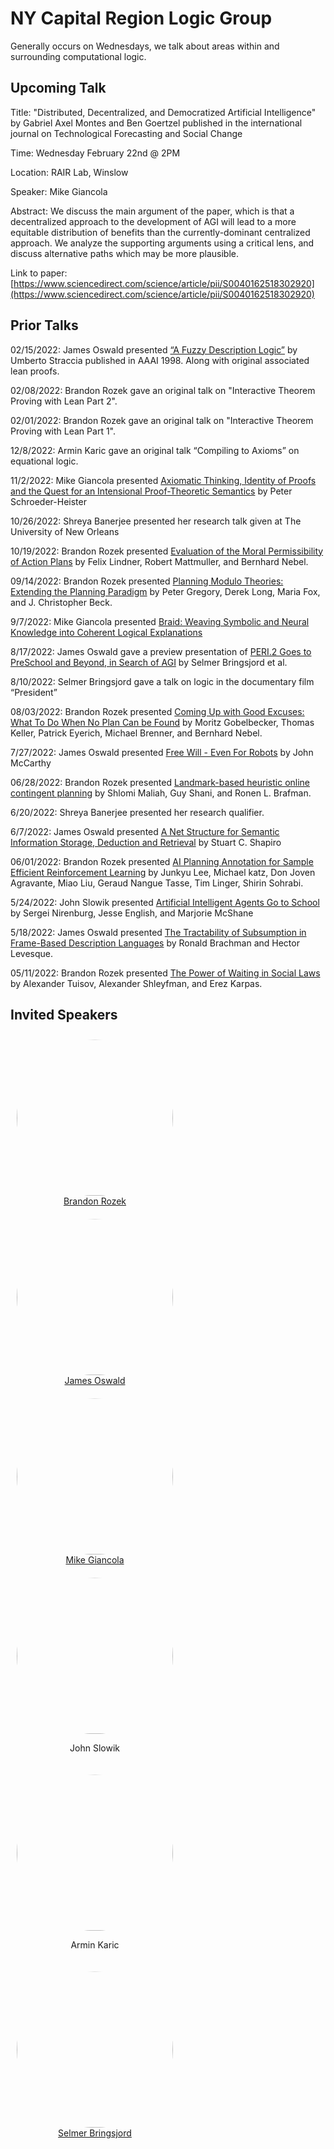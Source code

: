 # NY Capital Region Logic Group

Generally occurs on Wednesdays, we talk about areas within and surrounding computational logic.

## Upcoming Talk

Title: "Distributed, Decentralized, and Democratized Artificial Intelligence" by Gabriel Axel Montes and Ben Goertzel published in the international journal on Technological Forecasting and Social Change

Time: Wednesday February 22nd @ 2PM

Location: RAIR Lab, Winslow

Speaker: Mike Giancola

Abstract: We discuss the main argument of the paper, which is that a decentralized approach to the development of AGI will lead to a more equitable distribution of benefits than the currently-dominant centralized approach. We analyze the supporting arguments using a critical lens, and discuss alternative paths which may be more plausible.

Link to paper: [https://www.sciencedirect.com/science/article/pii/S0040162518302920](https://www.sciencedirect.com/science/article/pii/S0040162518302920)

## Prior Talks

02/15/2022: James Oswald presented
[“A Fuzzy Description Logic”](http://www.umbertostraccia.it/cs/download/papers/AAAI98/AAAI98.pdf) by Umberto Straccia published in AAAI 1998. Along with original associated lean proofs.


02/08/2022: Brandon Rozek gave an original talk on "Interactive Theorem Proving with Lean Part 2".


02/01/2022: Brandon Rozek gave an original talk on "Interactive Theorem Proving with Lean Part 1".


12/8/2022: 
Armin Karic gave an original talk “Compiling to Axioms” on equational logic.


11/2/2022: Mike Giancola presented
[Axiomatic Thinking, Identity of Proofs and the Quest for an Intensional Proof-Theoretic Semantics](https://link.springer.com/chapter/10.1007/978-3-030-77657-2_8) by Peter Schroeder-Heister


10/26/2022: Shreya Banerjee presented her research talk given at The University of New Orleans


10/19/2022:
Brandon Rozek presented
[Evaluation of the Moral Permissibility of Action Plans](https://gki.informatik.uni-freiburg.de/papers/lindner-etal-aij2020.pdf)
by Felix Lindner, Robert Mattmuller, and Bernhard Nebel.


09/14/2022:
Brandon Rozek presented
[Planning Modulo Theories: Extending the Planning Paradigm](https://www.aaai.org/ocs/index.php/ICAPS/ICAPS12/paper/viewFile/4693/4715) by Peter Gregory, Derek Long, Maria Fox, and J. Christopher Beck.


9/7/2022: Mike Giancola presented
[Braid: Weaving Symbolic and Neural Knowledge into Coherent Logical Explanations](https://ojs.aaai.org/index.php/AAAI/article/view/21333)


8/17/2022: James Oswald gave a preview presentation of
[PERI.2 Goes to PreSchool and Beyond, in Search of AGI](http://kryten.mm.rpi.edu/PERI2GoesToPreSchoolAGI2022.pdf) by Selmer Bringsjord et al.


8/10/2022: Selmer Bringsjord gave a talk on logic in the documentary film “President”


08/03/2022:
Brandon Rozek presented
[Coming Up with Good Excuses: What To Do When No Plan Can be Found](https://www.aaai.org/ocs/index.php/ICAPS/ICAPS10/paper/viewFile/1453/1532) by Moritz Gobelbecker, Thomas Keller, Patrick Eyerich, Michael Brenner, and Bernhard Nebel.


7/27/2022: James Oswald presented
[Free Will - Even For Robots](http://jmc.stanford.edu/articles/freewill/freewill.pdf) by John McCarthy


06/28/2022: 
Brandon Rozek presented
[Landmark-based heuristic online contingent planning](https://link.springer.com/article/10.1007/s10458-018-9389-9) by Shlomi Maliah, Guy Shani, and Ronen L. Brafman.


6/20/2022: Shreya Banerjee presented her research qualifier. 


6/7/2022: James Oswald presented
[A Net Structure for Semantic Information Storage, Deduction and Retrieval](https://www.ijcai.org/Proceedings/71/Papers/047.pdf) by Stuart C. Shapiro


06/01/2022:
Brandon Rozek presented 
[AI Planning Annotation for Sample Efficient Reinforcement Learning](https://arxiv.org/pdf/2203.00669) by Junkyu Lee, Michael katz, Don Joven Agravante, Miao Liu, Geraud Nangue Tasse, Tim Linger, Shirin Sohrabi.


5/24/2022: John Slowik presented
[Artificial Intelligent Agents Go to School](https://drive.google.com/file/d/1YaZdRZ4SZL1A17ckJOcOTpn6y2lulpOi/view?usp=sharing) by Sergei Nirenburg, Jesse English, and Marjorie McShane


5/18/2022: James Oswald presented
[The Tractability of Subsumption in Frame-Based Description Languages](https://aaai.org/Papers/AAAI/1984/AAAI84-036.pdf) by Ronald Brachman and Hector Levesque.

05/11/2022:
Brandon Rozek presented 
[The Power of Waiting in Social Laws](https://icaps21.icaps-conference.org/workshops/KEPS/Papers/KEPS_2021_paper_14.pdf) by Alexander Tuisov, Alexander Shleyfman, and Erez Karpas.

## Invited Speakers

<style>
  .speakers {
    display: flex;
    flex-wrap: wrap;
  }
  .speaker {
    margin: 10px;
    text-align: center;
  }
  .speaker img {
    clip-path: circle();
  }
  .speaker a {
    display: block;
  }
</style>


<div class="speakers">
  <div class="speaker"><img src="https://brandonrozek.com/img/avatar.jpg" height="250"><a href="https://brandonrozek.com">Brandon Rozek</a></div>  
  <div class="speaker"><img src="https://jamesoswald.dev/images/avatar.png" height="250"><a href="https://jamesoswald.dev/">James Oswald</a></div>  
  <div class="speaker"><img src="https://rair.cogsci.rpi.edu/files/2019/08/Giancola_Headshot-1-180x180.jpg" height="250"><a href="https://mjgiancola.github.io/">Mike Giancola</a></div>  
  <div class="speaker"><img height="250" width="250"><p>John Slowik</p></div>  
  <div class="speaker"><img height="250" width="250"><p>Armin Karic</p></div>  
  <div class="speaker"><img src="https://faculty.rpi.edu/sites/default/files/2021-12/Selmer-Bringsjord.jpg" height="250"><a href="https://homepages.rpi.edu/~brings/">Selmer Bringsjord</a></div>  
</div>
